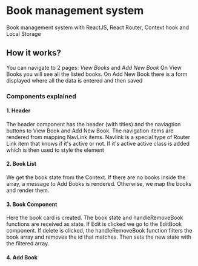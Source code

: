 # Book management system

Book management system with ReactJS, React Router, Context hook and Local Storage

## How it works?

You can navigate to 2 pages: _View Books_ and _Add New Book_
On View Books you will see all the listed books.
On Add New Book there is a form displayed where all the data is entered and then saved

### Components explained

#### 1. Header

The header component has the header (with titles) and the naviagtion buttons to View Book and Add New Book.
The navigation items are rendered from mapping NavLink items.
Navlink is a special type of Router Link item that knows if it's active or not.
If it's active active class is added which is then used to style the element

#### 2. Book List

We get the book state from the Context. If there are no books inside the array, a message to Add Books is rendered.
Otherwise, we map the books and render them.

#### 3. Book Component

Here the book card is created.
The book state and handleRemoveBook functions are received as state.
If Edit is clicked we go to the EditBook component. If delete is clicked, the handleRemoveBook function filters the book array and removes the id that matches. Then sets the new state with the filtered array.

#### 4. Add Book
